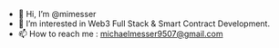 - 👋 Hi, I’m @mimesser
- 👀 I’m interested in Web3 Full Stack & Smart Contract Development.
- 📫 How to reach me : michaelmesser9507@gmail.com

<!---
mimesser/mimesser is a ✨ special ✨ repository because its `README.md` (this file) appears on your GitHub profile.
You can click the Preview link to take a look at your changes.
--->

